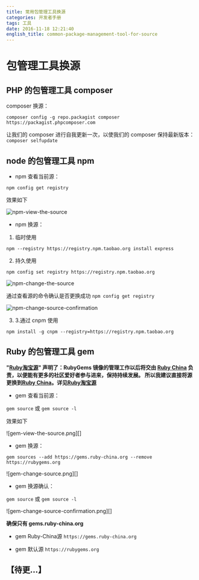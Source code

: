 ```yaml
---
title: 常用包管理工具换源
categories: 开发者手册
tags: 工具
date: 2016-11-18 12:21:40
english_title: common-package-management-tool-for-source
---
```


包管理工具换源
============

PHP 的包管理工具 composer
-----------------------

composer 换源：

`composer config -g repo.packagist composer https://packagist.phpcomposer.com`

让我们的 composer 进行自我更新一次，以使我们的 composer 保持最新版本： `composer selfupdate`


node 的包管理工具 npm
-------------------

- npm 查看当前源：

`npm config get registry`

效果如下

![npm-view-the-source][]

- npm 换源：

1. 临时使用

`npm --registry https://registry.npm.taobao.org install express`

2. 持久使用

`npm config set registry https://registry.npm.taobao.org`

![npm-change-the-source][]

通过查看源的命令确认是否更换成功
`npm config get registry`

![npm-change-source-confirmation][]

3. 3.通过 cnpm 使用

`npm install -g cnpm --registry=https://registry.npm.taobao.org`


Ruby 的包管理工具 gem
-------------------

**"[Ruby淘宝源][]" 声明了：RubyGems 镜像的管理工作以后将交由 [Ruby China][] 负责，以便能有更多的社区爱好者参与进来，保持持续发展。
所以我建议直接将源更换到[Ruby China][]。详见[Ruby淘宝源][]**

- gem 查看当前源：

`gem source` 或 `gem source -l`

效果如下

![gem-view-the-source.png][]

- gem 换源：

`gem sources --add https://gems.ruby-china.org --remove https://rubygems.org`

![gem-change-source.png][]

- gem 换源确认：

`gem source` 或 `gem source -l`

![gem-change-source-confirmation.png][]

**确保只有 gems.ruby-china.org**

- gem Ruby-China源 `https://gems.ruby-china.org`

- gem 默认源 `https://rubygems.org`


【待更...】
----


[Ruby淘宝源]: https://ruby.taobao.org
[Ruby China]: http://gems.ruby-china.org

[npm-view-the-source]: npm-view-the-source.png "NPM-View-The-Source"
[npm-change-the-source]: npm-change-the-source.png "NPM-Change-The-Source"
[npm-change-source-confirmation]: npm-change-source-confirmation.png "NPM-Change-Source-Confirmation"

[gem-view-the-source]: gem-view-the-source.png "Gem-View-The-Source"
[gem-change-the-source]: gem-change-the-source.png "Gem-Change-The-Source"
[gem-change-source-confirmation]: gem-change-source-confirmation.png "Gem-Change-Source-Confirmation"
